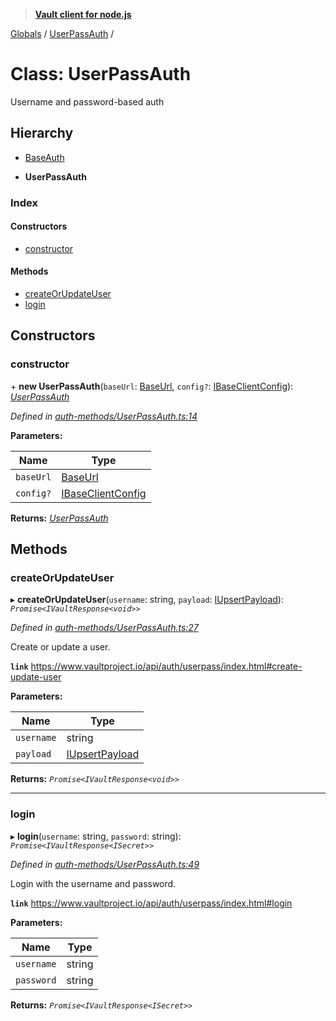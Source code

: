> **[Vault client for node.js](../README.md)**

[Globals](../globals.md) / [UserPassAuth](userpassauth.md) /

# Class: UserPassAuth

Username and password-based auth

## Hierarchy

  * [BaseAuth](baseauth.md)

  * **UserPassAuth**

### Index

#### Constructors

* [constructor](userpassauth.md#constructor)

#### Methods

* [createOrUpdateUser](userpassauth.md#createorupdateuser)
* [login](userpassauth.md#login)

## Constructors

###  constructor

\+ **new UserPassAuth**(`baseUrl`: [BaseUrl](../globals.md#baseurl), `config?`: [IBaseClientConfig](../interfaces/ibaseclientconfig.md)): *[UserPassAuth](userpassauth.md)*

*Defined in [auth-methods/UserPassAuth.ts:14](https://github.com/theogravity/vault-tacular/blob/27041c7/src/auth-methods/UserPassAuth.ts#L14)*

**Parameters:**

Name | Type |
------ | ------ |
`baseUrl` | [BaseUrl](../globals.md#baseurl) |
`config?` | [IBaseClientConfig](../interfaces/ibaseclientconfig.md) |

**Returns:** *[UserPassAuth](userpassauth.md)*

## Methods

###  createOrUpdateUser

▸ **createOrUpdateUser**(`username`: string, `payload`: [IUpsertPayload](../interfaces/iuserpassauth.iupsertpayload.md)): *`Promise<IVaultResponse<void>>`*

*Defined in [auth-methods/UserPassAuth.ts:27](https://github.com/theogravity/vault-tacular/blob/27041c7/src/auth-methods/UserPassAuth.ts#L27)*

Create or update a user.

**`link`** https://www.vaultproject.io/api/auth/userpass/index.html#create-update-user

**Parameters:**

Name | Type |
------ | ------ |
`username` | string |
`payload` | [IUpsertPayload](../interfaces/iuserpassauth.iupsertpayload.md) |

**Returns:** *`Promise<IVaultResponse<void>>`*

___

###  login

▸ **login**(`username`: string, `password`: string): *`Promise<IVaultResponse<ISecret>>`*

*Defined in [auth-methods/UserPassAuth.ts:49](https://github.com/theogravity/vault-tacular/blob/27041c7/src/auth-methods/UserPassAuth.ts#L49)*

Login with the username and password.

**`link`** https://www.vaultproject.io/api/auth/userpass/index.html#login

**Parameters:**

Name | Type |
------ | ------ |
`username` | string |
`password` | string |

**Returns:** *`Promise<IVaultResponse<ISecret>>`*